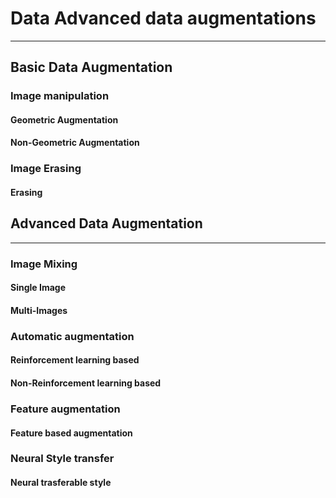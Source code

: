 # Data Advanced data augmentations
----------------------------------
## Basic Data Augmentation 
### Image manipulation

#### Geometric Augmentation
#### Non-Geometric Augmentation

### Image Erasing
#### Erasing 

## Advanced Data Augmentation
----------------------------------
### Image Mixing 
#### Single Image 
#### Multi-Images 

### Automatic augmentation
#### Reinforcement learning based
#### Non-Reinforcement learning based

### Feature augmentation 
#### Feature based augmentation
### Neural Style transfer
#### Neural trasferable style
